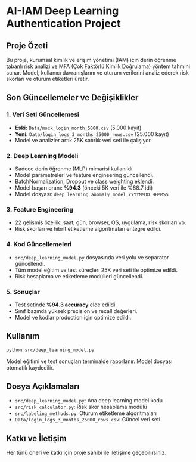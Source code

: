# AI-IAM Deep Learning Authentication Project

## Proje Özeti
Bu proje, kurumsal kimlik ve erişim yönetimi (IAM) için derin öğrenme tabanlı risk analizi ve MFA (Çok Faktörlü Kimlik Doğrulama) yöntem tahmini sunar. Model, kullanıcı davranışlarını ve oturum verilerini analiz ederek risk skorları ve oturum etiketleri üretir.

## Son Güncellemeler ve Değişiklikler

### 1. Veri Seti Güncellemesi
- **Eski:** `Data/mock_login_month_5000.csv` (5.000 kayıt)
- **Yeni:** `Data/login_logs_3_months_25000_rows.csv` (25.000 kayıt)
- Model ve analizler artık 25K satırlık veri seti ile çalışıyor.

### 2. Deep Learning Modeli
- Sadece derin öğrenme (MLP) mimarisi kullanıldı.
- Model parametreleri ve feature engineering güncellendi.
- BatchNormalization, Dropout ve class weighting eklendi.
- Model başarı oranı: **%94.3** (önceki 5K veri ile %88.7 idi)
- Model dosyası: `deep_learning_anomaly_model_YYYYMMDD_HHMMSS`

### 3. Feature Engineering
- 22 gelişmiş özellik: saat, gün, browser, OS, uygulama, risk skorları vb.
- Risk skorları ve hibrit etiketleme algoritmaları entegre edildi.

### 4. Kod Güncellemeleri
- `src/deep_learning_model.py` dosyasında veri yolu ve separator güncellendi.
- Tüm model eğitim ve test süreçleri 25K veri seti ile optimize edildi.
- Risk hesaplama ve etiketleme modülleri güncellendi.

### 5. Sonuçlar
- Test setinde **%94.3 accuracy** elde edildi.
- Sınıf bazında yüksek precision ve recall değerleri.
- Model ve kodlar production için optimize edildi.

## Kullanım
```bash
python src/deep_learning_model.py
```
Model eğitimi ve test sonuçları terminalde raporlanır. Model dosyası otomatik kaydedilir.

## Dosya Açıklamaları
- `src/deep_learning_model.py`: Ana deep learning model kodu
- `src/risk_calculator.py`: Risk skor hesaplama modülü
- `src/labeling_methods.py`: Oturum etiketleme algoritmaları
- `Data/login_logs_3_months_25000_rows.csv`: Güncel veri seti

## Katkı ve İletişim
Her türlü öneri ve katkı için proje sahibi ile iletişime geçebilirsiniz.
